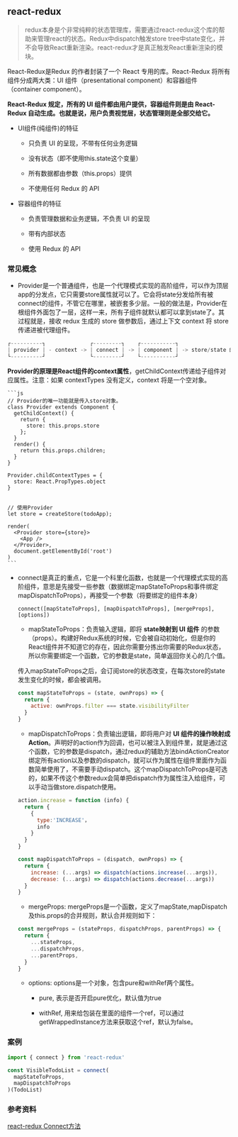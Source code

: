 ## react-redux

  > redux本身是个非常纯粹的状态管理库，需要通过react-redux这个库的帮助来管理react的状态。Redux中dispatch触发store tree中state变化，并不会导致React重新渲染。react-redux才是真正触发React重新渲染的模块。
  
  React-Redux是Redux 的作者封装了一个 React 专用的库。React-Redux 将所有组件分成两大类：UI 组件（presentational component）和容器组件（container component）。
  
  **React-Redux 规定，所有的 UI 组件都由用户提供，容器组件则是由 React-Redux 自动生成。也就是说，用户负责视觉层，状态管理则是全部交给它。**

  * UI组件(纯组件)的特征

    - 只负责 UI 的呈现，不带有任何业务逻辑
    
    - 没有状态（即不使用this.state这个变量）
    
    - 所有数据都由参数（this.props）提供
    
    - 不使用任何 Redux 的 API

  * 容器组件的特征
    
    - 负责管理数据和业务逻辑，不负责 UI 的呈现
    
    - 带有内部状态
    
    - 使用 Redux 的 API

### 常见概念

  * Provider是一个普通组件，也是一个代理模式实现的高阶组件，可以作为顶层app的分发点，它只需要store属性就可以了。它会将state分发给所有被connect的组件，不管它在哪里，被嵌套多少层。一般的做法是，Provider在根组件外面包了一层，这样一来，所有子组件就默认都可以拿到state了。其过程就是，接收 redux 生成的 store 做参数后，通过上下文 context 将 store 传递进被代理组件。

  ```js
  ┌----------┐              ┌---------┐    ┌-----------┐
  | provider | - context -> | connect | -> | component | -> store/state 的单向数据流转
  └----------┘              └---------┘    └-----------┘
  ```
  
  **Provider的原理是React组件的context属性**，getChildContext传递给子组件对应属性。注意：如果 contextTypes 没有定义，context 将是一个空对象。

    ```js
    // Provider的唯一功能就是传入store对象。
    class Provider extends Component {
      getChildContext() {
        return {
          store: this.props.store
        };
      }
      render() {
        return this.props.children;
      }
    }

    Provider.childContextTypes = {
      store: React.PropTypes.object
    }


    // 使用Provider
    let store = createStore(todoApp);

    render(
      <Provider store={store}>
        <App />
      </Provider>,
      document.getElementById('root')
    )
    ```

  * connect是真正的重点，它是一个科里化函数，也就是一个代理模式实现的高阶组件，意思是先接受一些参数（数据绑定mapStateToProps和事件绑定mapDispatchToProps），再接受一个参数（将要绑定的组件本身）

    `connect([mapStateToProps], [mapDispatchToProps], [mergeProps], [options])`

    - mapStateToProps：负责输入逻辑，即将 **state映射到 UI 组件** 的参数（props）。构建好Redux系统的时候，它会被自动初始化，但是你的React组件并不知道它的存在，因此你需要分拣出你需要的Redux状态，所以你需要绑定一个函数，它的参数是state，简单返回你关心的几个值。

    传入mapStateToProps之后，会订阅store的状态改变，在每次store的state发生变化的时候，都会被调用。

    ```js
    const mapStateToProps = (state, ownProps) => {
      return {
        active: ownProps.filter === state.visibilityFilter
      }
    }
    ```

    - mapDispatchToProps：负责输出逻辑，即将用户对 **UI 组件的操作映射成 Action**。声明好的action作为回调，也可以被注入到组件里，就是通过这个函数，它的参数是dispatch，通过redux的辅助方法bindActionCreator绑定所有action以及参数的dispatch，就可以作为属性在组件里面作为函数简单使用了，不需要手动dispatch。这个mapDispatchToProps是可选的，如果不传这个参数redux会简单把dispatch作为属性注入给组件，可以手动当做store.dispatch使用。

    ```js
    action.increase = function (info) {
      return {
        {
          type:'INCREASE'，
          info
        }
      }
    }
    
    const mapDispatchToProps = (dispatch, ownProps) => {
      return {
        increase: (...args) => dispatch(actions.increase(...args)),
        decrease: (...args) => dispatch(actions.decrease(...args))
      }
    }
    ```

    - mergeProps: mergeProps是一个函数，定义了mapState,mapDispatch及this.props的合并规则，默认合并规则如下：

    ```js
    const mergeProps = (stateProps, dispatchProps, parentProps) => {
      return {
        ...stateProps,
        ...dispatchProps,
        ...parentProps,
      }
    }
    ```

    - options: options是一个对象，包含pure和withRef两个属性。

      + pure, 表示是否开启pure优化，默认值为true

      + withRef, 用来给包装在里面的组件一个ref，可以通过getWrappedInstance方法来获取这个ref，默认为false。


### 案例

  ```jsx
  import { connect } from 'react-redux'

  const VisibleTodoList = connect(
    mapStateToProps,
    mapDispatchToProps
  )(TodoList)
  ```

### 参考资料

[react-redux Connect方法](https://www.jianshu.com/p/e3cdce986ee2)
